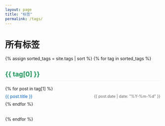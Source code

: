 ```yaml
---
layout: page
title: "标签"
permalink: /tags/
---
```


<div class="tags-page">
  <h1>所有标签</h1>
  
  {% assign sorted_tags = site.tags | sort %}
  {% for tag in sorted_tags %}
    <div class="tag-group">
      <h2 id="{{ tag[0] | slugify }}">{{ tag[0] }}</h2>
      <ul class="tag-posts">
        {% for post in tag[1] %}
          <li>
            <a href="{{ post.url | relative_url }}">{{ post.title }}</a>
            <span class="post-date">{{ post.date | date: "%Y-%m-%d" }}</span>
          </li>
        {% endfor %}
      </ul>
    </div>
  {% endfor %}
</div>

<style>
.tags-page {
  max-width: 800px;
  margin: 0 auto;
}

.tag-group {
  margin-bottom: 2rem;
}

.tag-group h2 {
  color: #159957;
  border-bottom: 1px solid #eaecef;
  padding-bottom: 0.5rem;
}

.tag-posts {
  list-style: none;
  padding: 0;
}

.tag-posts li {
  display: flex;
  justify-content: space-between;
  align-items: center;
  padding: 0.5rem 0;
  border-bottom: 1px solid #f1f1f1;
}

.tag-posts li:last-child {
  border-bottom: none;
}

.post-date {
  color: #666;
  font-size: 0.9em;
}

.tag-posts a {
  color: #0366d6;
  text-decoration: none;
}

.tag-posts a:hover {
  text-decoration: underline;
}
</style>
